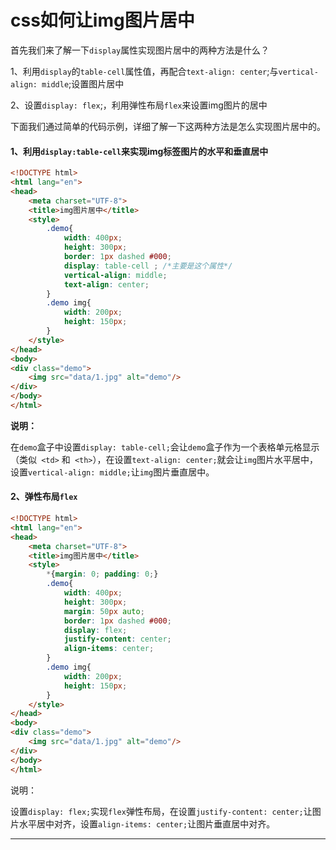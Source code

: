 # css如何让img图片居中

首先我们来了解一下`display`属性实现图片居中的两种方法是什么？

1、利用`display`的`table-cell`属性值，再配合`text-align: center`;与`vertical-align: middle`;设置图片居中

2、设置`display: flex`;，利用弹性布局`flex`来设置img图片的居中

下面我们通过简单的代码示例，详细了解一下这两种方法是怎么实现图片居中的。

#### 1、利用`display:table-cell`来实现img标签图片的水平和垂直居中

```html
<!DOCTYPE html>
<html lang="en">
<head>
    <meta charset="UTF-8">
    <title>img图片居中</title>
    <style>
        .demo{
            width: 400px;
            height: 300px;
            border: 1px dashed #000;
            display: table-cell ; /*主要是这个属性*/
            vertical-align: middle;
            text-align: center;
        }
        .demo img{
            width: 200px;
            height: 150px;
        }
    </style>
</head>
<body>
<div class="demo">
    <img src="data/1.jpg" alt="demo"/>
</div>
</body>
</html>
```

**说明：**

在`demo`盒子中设置`display: table-cell;`会让`demo`盒子作为一个表格单元格显示（类似` <td>` 和` <th>`），在设置`text-align: center;`就会让`img`图片水平居中，设置`vertical-align: middle;`让`img`图片垂直居中。

#### 2、弹性布局`flex`

```html
<!DOCTYPE html>
<html lang="en">
<head>
    <meta charset="UTF-8">
    <title>img图片居中</title>
    <style>
        *{margin: 0; padding: 0;}
        .demo{
            width: 400px;
            height: 300px;
            margin: 50px auto;
            border: 1px dashed #000;
            display: flex;
            justify-content: center;
            align-items: center;
        }
        .demo img{
            width: 200px;
            height: 150px;
        }
    </style>
</head>
<body>
<div class="demo">
    <img src="data/1.jpg" alt="demo"/>
</div>
</body>
</html>
```

说明：

设置`display: flex;`实现`flex`弹性布局，在设置`justify-content: center;`让图片水平居中对齐，设置`align-items: center;`让图片垂直居中对齐。

---

